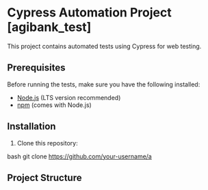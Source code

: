 # Cypress Automation Project [agibank_test]

This project contains automated tests using Cypress for web testing.

## Prerequisites

Before running the tests, make sure you have the following installed:
- [Node.js](https://nodejs.org/) (LTS version recommended)
- [npm](https://www.npmjs.com/) (comes with Node.js)

## Installation

1. Clone this repository:

bash
git clone https://github.com/your-username/a

## Project Structure